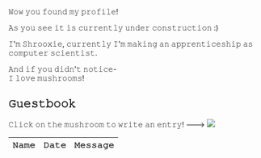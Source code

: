 

𝚆𝚘𝚠 𝚢𝚘𝚞 𝚏𝚘𝚞𝚗𝚍 𝚖𝚢 𝚙𝚛𝚘𝚏𝚒𝚕𝚎!   

𝙰𝚜 𝚢𝚘𝚞 𝚜𝚎𝚎 𝚒𝚝 𝚒𝚜 𝚌𝚞𝚛𝚛𝚎𝚗𝚝𝚕𝚢 𝚞𝚗𝚍𝚎𝚛 𝚌𝚘𝚗𝚜𝚝𝚛𝚞𝚌𝚝𝚒𝚘𝚗 :) 

𝙸'𝚖 𝚂𝚑𝚛𝚘𝚘𝚡𝚒𝚎, 𝚌𝚞𝚛𝚛𝚎𝚗𝚝𝚕𝚢 𝙸'𝚖 𝚖𝚊𝚔𝚒𝚗𝚐 𝚊𝚗 𝚊𝚙𝚙𝚛𝚎𝚗𝚝𝚒𝚌𝚎𝚜𝚑𝚒𝚙 𝚊𝚜 𝚌𝚘𝚖𝚙𝚞𝚝𝚎𝚛 𝚜𝚌𝚒𝚎𝚗𝚝𝚒𝚜𝚝.   
 
𝙰𝚗𝚍 𝚒𝚏 𝚢𝚘𝚞 𝚍𝚒𝚍𝚗'𝚝 𝚗𝚘𝚝𝚒𝚌𝚎-  
𝙸 𝚕𝚘𝚟𝚎 𝚖𝚞𝚜𝚑𝚛𝚘𝚘𝚖𝚜!


<!--![Anurag's GitHub stats](https://github-readme-stats.vercel.app/api?username=Shrooxie&show_icons=true&theme=tokyonight)-->

<!--[![Top Langs](https://github-readme-stats.vercel.app/api/top-langs/?username=Shrooxie&layout=pie&show_icons=true&theme=tokyonight)](https://github.com/Shrooxie/github-readme-stats)-->


<!--![ChatGPT](https://img.shields.io/badge/chatGPT-74aa9c?style=for-the-badge&logo=openai&logoColor=white)-->
<!-- ![Blogger](https://img.shields.io/badge/Blogger-FF5722?style=for-the-badge&logo=blogger&logoColor=white)-->
<!-- ![Firefox](https://img.shields.io/badge/Firefox-FF7139?style=for-the-badge&logo=Firefox-Browser&logoColor=white)-->
<!-- ![MySQL](https://img.shields.io/badge/mysql-4479A1.svg?style=for-the-badge&logo=mysql&logoColor=white)-->
 <!--![Reddit](https://img.shields.io/badge/Reddit-%23FF4500.svg?style=for-the-badge&logo=Reddit&logoColor=white)-->

## 𝙶𝚞𝚎𝚜𝚝𝚋𝚘𝚘𝚔
𝙲𝚕𝚒𝚌𝚔 𝚘𝚗 𝚝𝚑𝚎 𝚖𝚞𝚜𝚑𝚛𝚘𝚘𝚖 𝚝𝚘 𝚠𝚛𝚒𝚝𝚎 𝚊𝚗 𝚎𝚗𝚝𝚛𝚢! ---> 
[<img src="https://static.wikia.nocookie.net/hollowknight/images/0/05/Mister_Mushroom_Fly.png">](https://github.com/Shrooxie/.github/issues/1)

<!-- Guestbook -->
| 𝙽𝚊𝚖𝚎 | 𝙳𝚊𝚝𝚎 | 𝙼𝚎𝚜𝚜𝚊𝚐𝚎 |
|---|---|---|
<!-- /Guestbook -->



